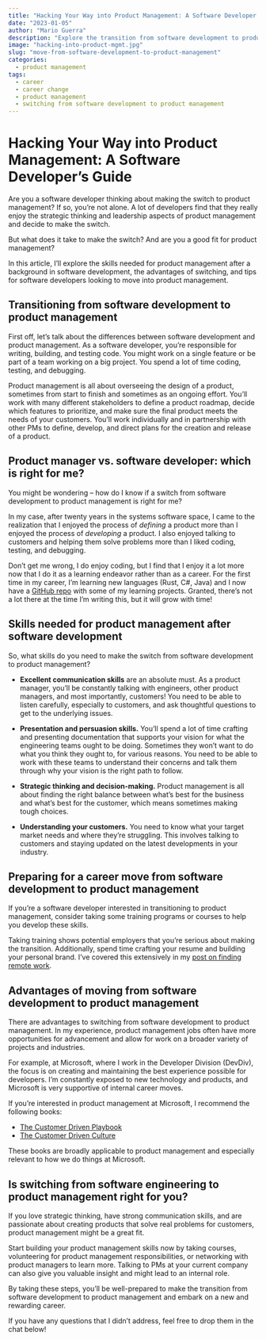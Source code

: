 ```yaml
---
title: "Hacking Your Way into Product Management: A Software Developer’s Guide"
date: "2023-01-05"
author: "Mario Guerra"
description: "Explore the transition from software development to product management with this guide tailored for developers. Learn the key skills, advantages, and preparation steps for making a successful career switch, and discover if product management aligns with your passion for strategic thinking and customer-focused problem-solving."
image: "hacking-into-product-mgmt.jpg"
slug: "move-from-software-development-to-product-management"  
categories:
  - product management
tags:
  - career
  - career change
  - product management
  - switching from software development to product management
---
```


# Hacking Your Way into Product Management: A Software Developer’s Guide

Are you a software developer thinking about making the switch to product management? If so, you’re not alone. A lot of developers find that they really enjoy the strategic thinking and leadership aspects of product management and decide to make the switch.

But what does it take to make the switch? And are you a good fit for product management?

In this article, I’ll explore the skills needed for product management after a background in software development, the advantages of switching, and tips for software developers looking to move into product management.

## Transitioning from software development to product management

First off, let’s talk about the differences between software development and product management. As a software developer, you’re responsible for writing, building, and testing code. You might work on a single feature or be part of a team working on a big project. You spend a lot of time coding, testing, and debugging.

Product management is all about overseeing the design of a product, sometimes from start to finish and sometimes as an ongoing effort. You’ll work with many different stakeholders to define a product roadmap, decide which features to prioritize, and make sure the final product meets the needs of your customers. You’ll work individually and in partnership with other PMs to define, develop, and direct plans for the creation and release of a product.

## Product manager vs. software developer: which is right for me?

You might be wondering – how do I know if a switch from software development to product management is right for me?

In my case, after twenty years in the systems software space, I came to the realization that I enjoyed the process of *defining* a product more than I enjoyed the process of *developing* a product. I also enjoyed talking to customers and helping them solve problems more than I liked coding, testing, and debugging.

Don’t get me wrong, I do enjoy coding, but I find that I enjoy it a lot more now that I do it as a learning endeavor rather than as a career. For the first time in my career, I’m learning new languages (Rust, C#, Java) and I now have a [GitHub repo](https://github.com/mario-guerra) with some of my learning projects. Granted, there’s not a lot there at the time I’m writing this, but it will grow with time!

## Skills needed for product management after software development

So, what skills do you need to make the switch from software development to product management?

- **Excellent communication skills** are an absolute must. As a product manager, you’ll be constantly talking with engineers, other product managers, and most importantly, customers! You need to be able to listen carefully, especially to customers, and ask thoughtful questions to get to the underlying issues.

- **Presentation and persuasion skills.** You’ll spend a lot of time crafting and presenting documentation that supports your vision for what the engineering teams ought to be doing. Sometimes they won’t want to do what you think they ought to, for various reasons. You need to be able to work with these teams to understand their concerns and talk them through why your vision is the right path to follow.

- **Strategic thinking and decision-making.** Product management is all about finding the right balance between what’s best for the business and what’s best for the customer, which means sometimes making tough choices.

- **Understanding your customers.** You need to know what your target market needs and where they’re struggling. This involves talking to customers and staying updated on the latest developments in your industry.

## Preparing for a career move from software development to product management

If you’re a software developer interested in transitioning to product management, consider taking some training programs or courses to help you develop these skills. 

Taking training shows potential employers that you’re serious about making the transition. Additionally, spend time crafting your resume and building your personal brand. I’ve covered this extensively in my [post on finding remote work](https://marioguerra.xyz/finding-remote-work-in-the-2020s/).

## Advantages of moving from software development to product management

There are advantages to switching from software development to product management. In my experience, product management jobs often have more opportunities for advancement and allow for work on a broader variety of projects and industries.

For example, at Microsoft, where I work in the Developer Division (DevDiv), the focus is on creating and maintaining the best experience possible for developers. I’m constantly exposed to new technology and products, and Microsoft is very supportive of internal career moves.

If you’re interested in product management at Microsoft, I recommend the following books:

- [The Customer Driven Playbook](https://amzn.to/3QriCIg)  
- [The Customer Driven Culture](https://amzn.to/3ik2HP6)

These books are broadly applicable to product management and especially relevant to how we do things at Microsoft.

## Is switching from software engineering to product management right for you?

If you love strategic thinking, have strong communication skills, and are passionate about creating products that solve real problems for customers, product management might be a great fit.

Start building your product management skills now by taking courses, volunteering for product management responsibilities, or networking with product managers to learn more. Talking to PMs at your current company can also give you valuable insight and might lead to an internal role.

By taking these steps, you’ll be well-prepared to make the transition from software development to product management and embark on a new and rewarding career.

If you have any questions that I didn’t address, feel free to drop them in the chat below!

